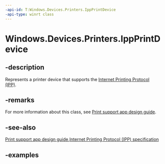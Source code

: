 ```yaml
---
-api-id: T:Windows.Devices.Printers.IppPrintDevice
-api-type: winrt class
---
```


# Windows.Devices.Printers.IppPrintDevice

<!--
public sealed class IppPrintDevice
-->


## -description

Represents a printer device that supports the [Internet Printing Protocol (IPP)](https://tools.ietf.org/html/rfc8011).

## -remarks

For more information about this class, see [Print support app design guide](/windows-hardware/drivers/devapps/print-support-app-design-guide).

## -see-also

[Print support app design guide](/windows-hardware/drivers/devapps/print-support-app-design-guide),[Internet Printing Protocol (IPP) specification](https://tools.ietf.org/html/rfc8011)

## -examples
